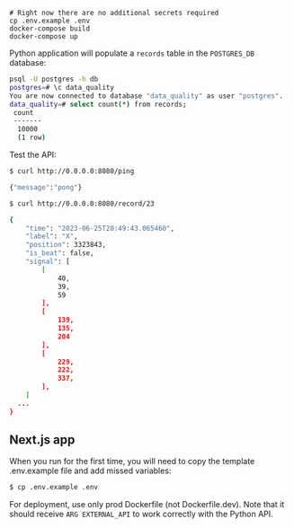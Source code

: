 ```
# Right now there are no additional secrets required
cp .env.example .env
docker-compose build
docker-compose up
```

Python application will populate a `records` table in the `POSTGRES_DB` database:

```sh
psql -U postgres -h db
postgres=# \c data_quality
You are now connected to database "data_quality" as user "postgres".
data_quality=# select count(*) from records;
 count
 -------
  10000
  (1 row)
```

Test the API:

```sh
$ curl http://0.0.0.0:8080/ping

{"message":"pong"}
```

```sh
$ curl http://0.0.0.0:8080/record/23

{
    "time": "2023-06-25T20:49:43.065460",
    "label": "X",
    "position": 3323843,
    "is_beat": false,
    "signal": [
        [
            40,
            39,
            59
        ],
        [
            139,
            135,
            204
        ],
        [
            229,
            222,
            337,
        ],
    ]
  ...
}
```

## Next.js app
When you run for the first time, you will need to copy the template .env.example file and add missed variables:

```sh
$ cp .env.example .env
```

For deployment, use only prod Dockerfile (not Dockerfile.dev). Note that it should receive `ARG EXTERNAL_API` to work correctly with the Python API.